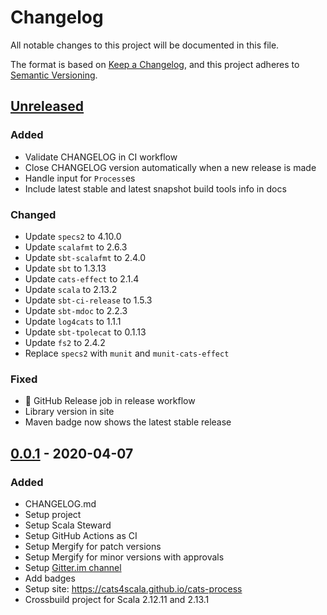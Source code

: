 # Changelog

All notable changes to this project will be documented in this file.

The format is based on [Keep a Changelog](https://keepachangelog.com/en/1.0.0/), and this project adheres to [Semantic Versioning](https://semver.org/spec/v2.0.0.html).

## [Unreleased]
### Added

- Validate CHANGELOG in CI workflow
- Close CHANGELOG version automatically when a new release is made
- Handle input for `Process`es
- Include latest stable and latest snapshot build tools info in docs

### Changed
- Update `specs2` to 4.10.0
- Update `scalafmt` to 2.6.3
- Update `sbt-scalafmt` to 2.4.0
- Update `sbt` to 1.3.13
- Update `cats-effect` to 2.1.4
- Update `scala` to 2.13.2
- Update `sbt-ci-release` to 1.5.3
- Update `sbt-mdoc` to 2.2.3
- Update `log4cats` to 1.1.1
- Update `sbt-tpolecat` to 0.1.13
- Update `fs2` to 2.4.2
- Replace `specs2` with `munit` and `munit-cats-effect`
### Fixed
- :rocket: GitHub Release job in release workflow
- Library version in site
- Maven badge now shows the latest stable release

## [0.0.1] - 2020-04-07

### Added
- CHANGELOG.md
- Setup project
- Setup Scala Steward
- Setup GitHub Actions as CI
- Setup Mergify for patch versions
- Setup Mergify for minor versions with approvals
- Setup [Gitter.im channel](https://gitter.im/cats4scala/cats-process)
- Add badges
- Setup site: https://cats4scala.github.io/cats-process
- Crossbuild project for Scala 2.12.11 and 2.13.1

[Unreleased]: https://github.com/cats4scala/cats-process/compare/v0.0.1...HEAD
[0.0.1]: https://github.com/cats4scala/cats-process/compare/4ee110a...v0.0.1
